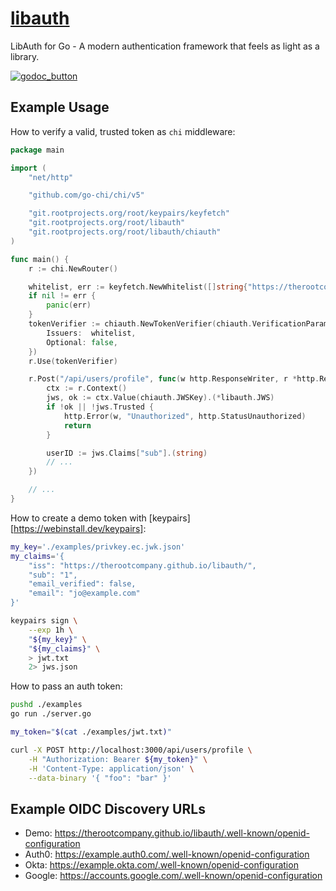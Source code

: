 # [libauth](https://git.rootprojects.org/root/libauth)

LibAuth for Go - A modern authentication framework that feels as light as a
library.

[![godoc_button]][godoc]

[godoc]: https://pkg.go.dev/git.rootprojects.org/root/libauth?tab=versions
[godoc_button]: https://godoc.org/git.rootprojects.org/root/libauth?status.svg

## Example Usage

How to verify a valid, trusted token as `chi` middleware:

```go
package main

import (
	"net/http"

	"github.com/go-chi/chi/v5"

	"git.rootprojects.org/root/keypairs/keyfetch"
	"git.rootprojects.org/root/libauth"
	"git.rootprojects.org/root/libauth/chiauth"
)

func main() {
	r := chi.NewRouter()

	whitelist, err := keyfetch.NewWhitelist([]string{"https://therootcompany.github.io/libauth/"})
	if nil != err {
		panic(err)
	}
	tokenVerifier := chiauth.NewTokenVerifier(chiauth.VerificationParams{
		Issuers:  whitelist,
		Optional: false,
	})
	r.Use(tokenVerifier)

	r.Post("/api/users/profile", func(w http.ResponseWriter, r *http.Request) {
		ctx := r.Context()
		jws, ok := ctx.Value(chiauth.JWSKey).(*libauth.JWS)
		if !ok || !jws.Trusted {
			http.Error(w, "Unauthorized", http.StatusUnauthorized)
			return
		}

		userID := jws.Claims["sub"].(string)
		// ...
	})

    // ...
}
```

How to create a demo token with [keypairs][https://webinstall.dev/keypairs]:

```bash
my_key='./examples/privkey.ec.jwk.json'
my_claims='{
    "iss": "https://therootcompany.github.io/libauth/",
    "sub": "1",
    "email_verified": false,
    "email": "jo@example.com"
}'

keypairs sign \
    --exp 1h \
    "${my_key}" \
    "${my_claims}" \
    > jwt.txt
    2> jws.json
```

How to pass an auth token:

```bash
pushd ./examples
go run ./server.go
```

```bash
my_token="$(cat ./examples/jwt.txt)"

curl -X POST http://localhost:3000/api/users/profile \
    -H "Authorization: Bearer ${my_token}" \
    -H 'Content-Type: application/json' \
    --data-binary '{ "foo": "bar" }'
```

## Example OIDC Discovery URLs

-   Demo:
    <https://therootcompany.github.io/libauth/.well-known/openid-configuration>
-   Auth0: <https://example.auth0.com/.well-known/openid-configuration>
-   Okta: <https://example.okta.com/.well-known/openid-configuration>
-   Google: <https://accounts.google.com/.well-known/openid-configuration>
